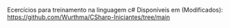 Ecercícios para treinamento na linguagem c#
Disponíveis em (Modificados): https://github.com/Wurthma/CSharp-Iniciantes/tree/main